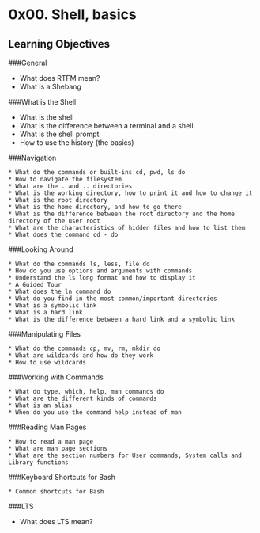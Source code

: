 # 0x00. Shell, basics

## Learning Objectives

###General

* What does RTFM mean?
* What is a Shebang

###What is the Shell
* What is the shell
* What is the difference between a terminal and a shell
* What is the shell prompt
* How to use the history (the basics)

###Navigation

    * What do the commands or built-ins cd, pwd, ls do
    * How to navigate the filesystem
    * What are the . and .. directories
    * What is the working directory, how to print it and how to change it
    * What is the root directory
    * What is the home directory, and how to go there
    * What is the difference between the root directory and the home directory of the user root
    * What are the characteristics of hidden files and how to list them
    * What does the command cd - do

###Looking Around

    * What do the commands ls, less, file do
    * How do you use options and arguments with commands
    * Understand the ls long format and how to display it
    * A Guided Tour
    * What does the ln command do
    * What do you find in the most common/important directories
    * What is a symbolic link
    * What is a hard link
    * What is the difference between a hard link and a symbolic link

###Manipulating Files

    * What do the commands cp, mv, rm, mkdir do
    * What are wildcards and how do they work
    * How to use wildcards

###Working with Commands

    * What do type, which, help, man commands do
    * What are the different kinds of commands
    * What is an alias
    * When do you use the command help instead of man

###Reading Man Pages

    * How to read a man page
    * What are man page sections
    * What are the section numbers for User commands, System calls and Library functions

###Keyboard Shortcuts for Bash

    * Common shortcuts for Bash

###LTS
* What does LTS mean?

